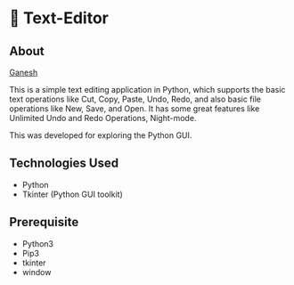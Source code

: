 # 📝 Text-Editor

   
## About
[Ganesh](https://github.com/ga7nesh)

This is a simple text editing application in Python, which supports the basic text operations like Cut, Copy, Paste, Undo, Redo, and also basic file operations like New, Save, and Open. It has some great features like Unlimited Undo and Redo Operations, Night-mode. 

This was developed for exploring the Python GUI.

## Technologies Used

-   Python
-   Tkinter (Python GUI toolkit)

## Prerequisite

-   Python3
-   Pip3
-   tkinter
-   window
